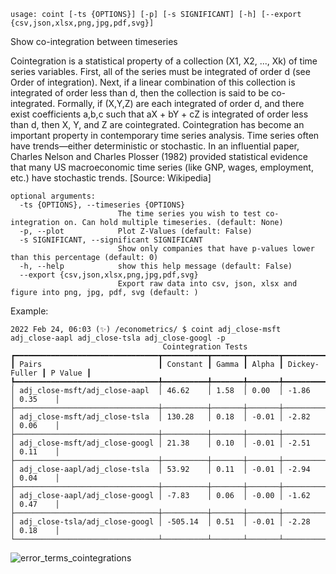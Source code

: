 ```text
usage: coint [-ts {OPTIONS}] [-p] [-s SIGNIFICANT] [-h] [--export {csv,json,xlsx,png,jpg,pdf,svg}]

```

Show co-integration between timeseries

Cointegration is a statistical property of a collection (X1, X2, ..., Xk) of time series variables. First, all of the series must be integrated of order d (see Order of integration). Next, if a linear combination of this collection is integrated of order less than d, then the collection is said to be co-integrated. Formally, if (X,Y,Z) are each integrated of order d, and there exist coefficients a,b,c such that aX + bY + cZ is integrated of order less than d, then X, Y, and Z are cointegrated. Cointegration has become an important property in contemporary time series analysis. Time series often have trends—either deterministic or stochastic. In an influential paper, Charles Nelson and Charles Plosser (1982) provided statistical evidence that many US macroeconomic time series (like GNP, wages, employment, etc.) have stochastic trends. [Source: Wikipedia]

```text
optional arguments:
  -ts {OPTIONS}, --timeseries {OPTIONS}
                        The time series you wish to test co-integration on. Can hold multiple timeseries. (default: None)
  -p, --plot            Plot Z-Values (default: False)
  -s SIGNIFICANT, --significant SIGNIFICANT
                        Show only companies that have p-values lower than this percentage (default: 0)
  -h, --help            show this help message (default: False)
  --export {csv,json,xlsx,png,jpg,pdf,svg}
                        Export raw data into csv, json, xlsx and figure into png, jpg, pdf, svg (default: )
```

Example:

```text
2022 Feb 24, 06:03 (✨) /econometrics/ $ coint adj_close-msft adj_close-aapl adj_close-tsla adj_close-googl -p
                                  Cointegration Tests
┏━━━━━━━━━━━━━━━━━━━━━━━━━━━━━━━━┳━━━━━━━━━━┳━━━━━━━┳━━━━━━━┳━━━━━━━━━━━━━━━┳━━━━━━━━━┓
┃ Pairs                          ┃ Constant ┃ Gamma ┃ Alpha ┃ Dickey-Fuller ┃ P Value ┃
┡━━━━━━━━━━━━━━━━━━━━━━━━━━━━━━━━╇━━━━━━━━━━╇━━━━━━━╇━━━━━━━╇━━━━━━━━━━━━━━━╇━━━━━━━━━┩
│ adj_close-msft/adj_close-aapl  │ 46.62    │ 1.58  │ 0.00  │ -1.86         │ 0.35    │
├────────────────────────────────┼──────────┼───────┼───────┼───────────────┼─────────┤
│ adj_close-msft/adj_close-tsla  │ 130.28   │ 0.18  │ -0.01 │ -2.82         │ 0.06    │
├────────────────────────────────┼──────────┼───────┼───────┼───────────────┼─────────┤
│ adj_close-msft/adj_close-googl │ 21.38    │ 0.10  │ -0.01 │ -2.51         │ 0.11    │
├────────────────────────────────┼──────────┼───────┼───────┼───────────────┼─────────┤
│ adj_close-aapl/adj_close-tsla  │ 53.92    │ 0.11  │ -0.01 │ -2.94         │ 0.04    │
├────────────────────────────────┼──────────┼───────┼───────┼───────────────┼─────────┤
│ adj_close-aapl/adj_close-googl │ -7.83    │ 0.06  │ -0.00 │ -1.62         │ 0.47    │
├────────────────────────────────┼──────────┼───────┼───────┼───────────────┼─────────┤
│ adj_close-tsla/adj_close-googl │ -505.14  │ 0.51  │ -0.01 │ -2.28         │ 0.18    │
└────────────────────────────────┴──────────┴───────┴───────┴───────────────┴─────────┘
```

![error_terms_cointegrations](https://user-images.githubusercontent.com/46355364/155514964-dd75cf17-91ae-4326-96e8-45d9a2c7b24a.png)
